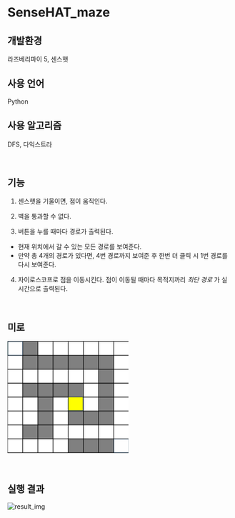 # SenseHAT_maze
## 개발환경

라즈베리파이 5, 센스햇 
## 사용 언어

Python
## 사용 알고리즘

DFS, 다익스트라

<br>

## 기능
1. 센스햇을 기울이면, 점이 움직인다.
2. 벽을 통과할 수 없다.
   
3. 버튼을 누를 때마다 경로가 출력된다.
* 현재 위치에서 갈 수 있는 모든 경로를 보여준다.
* 만약 총 4개의 경로가 있다면, 4번 경로까지 보여준 후 한번 더 클릭 시 1번 경로를 다시 보여준다.
   
4. 자이로스코프로 점을 이동시킨다. 점이 이동될 때마다 목적지까리 *최단 경로* 가 실시간으로 출력된다.


<br>

## 미로
![maze](image.png)

<br>

## 실행 결과
![result_img](https://github.com/BaeYunjae/SenseHAT_maze/assets/88019800/e89b56a2-f459-46da-9ba5-1bba10ccb11b)
